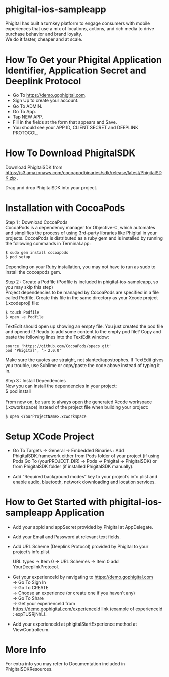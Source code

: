 # phigital-ios-sampleapp

Phigital has built a turnkey platform to engage consumers with mobile experiences that use a mix of locations, actions, and rich media to drive purchase behavior and brand loyalty.<br />We do it faster, cheaper and at scale.

# How To Get your Phigital Application Identifier, Application Secret and Deeplink Protocol

- Go To   https://demo.gophigital.com.
- Sign Up to create your account.
- Go To ADMIN.
- Go To App.
- Tap NEW APP.
- Fill in the fields at the form that appears and Save.
- You should see your APP ID, CLIENT SECRET and DEEPLINK PROTOCOL.


# How To Download PhigitalSDK

Download PhigitalSDK from  https://s3.amazonaws.com/cocoapodbinaries/sdk/release/latest/PhigitalSDK.zip .

Drag and drop PhigitalSDK into your project. 


# Installation with CocoaPods

Step 1 : Download CocoaPods<br />
CocoaPods is a dependency manager for Objective-C, which automates and simplifies the process of using 3rd-party libraries like Phigital in your projects.
CocoaPods is distributed as a ruby gem and is installed by running the following commands in Terminal.app:<br />

    $ sudo gem install cocoapods
    $ pod setup

Depending on your Ruby installation, you may not have to run as sudo to install the cocoapods gem.<br />

Step 2 : Create a Podfile (Podfile is included in phigital-ios-sampleapp, so you may skip this step)<br />
Project dependencies to be managed by CocoaPods are specified in a file called Podfile. Create this file in the same directory as your Xcode project (.xcodeproj) file:<br />

    $ touch Podfile
    $ open -e Podfile

TextEdit should open up showing an empty file. You just created the pod file and opened it! Ready to add some content to the empty pod file?
Copy and paste the following lines into the TextEdit window:<br />

    source 'https://github.com/CocoaPods/specs.git'
    pod 'Phigital', '> 2.0.0'

Make sure the quotes are straight, not slanted/apostrophes. If TextEdit gives you trouble, use Sublime or copy/paste the code above instead of typing it in.<br />

Step 3 : Install Dependencies<br />
Now you can install the dependencies in your project:<br />
$ pod install<br /><br />
From now on, be sure to always open the generated Xcode workspace (.xcworkspace) instead of the project file when building your project:<br />

    $ open <YourProjectName>.xcworkspace


# Setup XCode Project

- Go To Targets -> General -> Embedded Binaries : Add PhigitalSDK.framework either from Pods folder of your project (if using Pods Go To (yourPROJECT_DIR) -> Pods -> Phigital -> PhigitalSDK) or from PhigitalSDK folder (if installed PhigitalSDK manually).

- Add “Required background modes” key to your project’s info.plist and enable audio, bluetooth, network downloading and location services.


# How to Get Started with phigital-ios-sampleapp Application


- Add your appId and appSecret provided by Phigital at AppDelegate.

- Add your Email and Password at relevant text fields.

- Add URL Scheme (Deeplink Protocol) provided by Phigital to your project’s info.plist.

  URL types -> Item 0 -> URL Schemes -> Item 0 add YourDeeplinkProtocol.

- Get your experienceId by navigating to https://demo.gophigital.com<br />-> Go To Sign In<br />-> Go To CREATE<br />-> Choose an experience (or create one if you haven't any)<br />->
Go To Share<br />-> Get your experienceId from https://demo.gophigital.com/experienceId link (example of experienceId : expTUSRjNhL).

- Add your experienceId at phigitalStartExperience method at ViewController.m.


# More Info

For extra info you may refer to Documentation included in PhigitalSDKResources.
 

